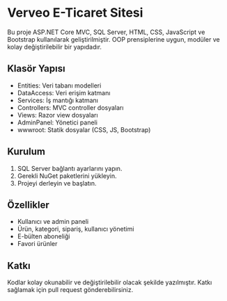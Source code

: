 # Verveo E-Ticaret Sitesi

Bu proje ASP.NET Core MVC, SQL Server, HTML, CSS, JavaScript ve Bootstrap kullanılarak geliştirilmiştir. OOP prensiplerine uygun, modüler ve kolay değiştirilebilir bir yapıdadır.

## Klasör Yapısı
- Entities: Veri tabanı modelleri
- DataAccess: Veri erişim katmanı
- Services: İş mantığı katmanı
- Controllers: MVC controller dosyaları
- Views: Razor view dosyaları
- AdminPanel: Yönetici paneli
- wwwroot: Statik dosyalar (CSS, JS, Bootstrap)

## Kurulum
1. SQL Server bağlantı ayarlarını yapın.
2. Gerekli NuGet paketlerini yükleyin.
3. Projeyi derleyin ve başlatın.

## Özellikler
- Kullanıcı ve admin paneli
- Ürün, kategori, sipariş, kullanıcı yönetimi
- E-bülten aboneliği
- Favori ürünler

## Katkı
Kodlar kolay okunabilir ve değiştirilebilir olacak şekilde yazılmıştır. Katkı sağlamak için pull request gönderebilirsiniz.

